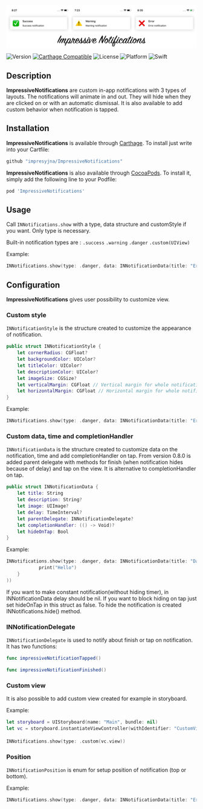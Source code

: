 <img src="Resources/Banner.jpg" alt="Gallery Banner" align="center" />

![Version](https://img.shields.io/badge/pod-1.0.7-blue.svg)
[![Carthage Compatible](https://img.shields.io/badge/Carthage-compatible-4BC51D.svg?style=flat)](https://github.com/Carthage/Carthage)
![License](https://img.shields.io/badge/licence-GPL--3.0-informational.svg)
![Platform](https://img.shields.io/badge/platform-iOS-lightgrey.svg)
![Swift](https://img.shields.io/badge/swift-5.1-orange.svg)

## Description

**ImpressiveNotifications** are custom in-app notifications with 3 types of layouts. The notifications will animate in and out. They will hide when they are clicked on or with an automatic dismissal. It is also available to add custom behavior when notification is tapped.

## Installation

**ImpressiveNotifications** is available through [Carthage](https://github.com/Carthage/Carthage).
To install just write into your Cartfile:

```ruby
github "impresyjna/ImpressiveNotifications"
```

**ImpressiveNotifications** is also available through [CocoaPods](http://cocoapods.org). To install
it, simply add the following line to your Podfile:

```ruby
pod 'ImpressiveNotifications'
```

## Usage
Call ``INNotifications.show`` with a type, data structure and customStyle if you want. Only type is necessary.

Built-in notification types are :
```.success```
```.warning```
```.danger```
```.custom(UIView)```

Example:

```swift
INNotifications.show(type: .danger, data: INNotificationData(title: "Error", description: "Error notification"))
```

## Configuration
**ImpressiveNotifications** gives user possibility to customize view.

### Custom style
``INNotificationStyle`` is the structure created to customize the appearance of notification.
```swift
public struct INNotificationStyle {
    let cornerRadius: CGFloat?
    let backgroundColor: UIColor?
    let titleColor: UIColor?
    let descriptionColor: UIColor?
    let imageSize: CGSize?
    let verticalMargin: CGFloat // Vertical margin for whole notification
    let horizontalMargin: CGFloat // Horizontal margin for whole notification (trailing and leading) 
}
```
Example:

```swift
INNotifications.show(type: .danger, data: INNotificationData(title: "Error", description: "Error notification"), customStyle: INNotificationStyle(cornerRadius: 10.0, backgroundColor: .black, titleColor: .red, descriptionColor: .yellow, imageSize: CGSize(width: 100.0, height: 100.0)))
```
### Custom data, time and completionHandler
``INNotificationData`` is the structure created to customize data on the notification, time and add completionHandler on tap.
From version 0.8.0 is added parent delegate with methods for finish (when notification hides because of delay) and tap on the view. It is alternative to completionHandler on tap.

```swift
public struct INNotificationData {
    let title: String
    let description: String?
    let image: UIImage?
    let delay: TimeInterval?
    let parentDelegate: INNotificationDelegate?
    let completionHandler: (() -> Void)?
    let hideOnTap: Bool
}
```

Example:

```swift
INNotifications.show(type: .danger, data: INNotificationData(title: "Danger", description: "Danger notification", image: UIImage(named: "danger"), delay: 20.0, completionHandler: {
            print("Hello")
    }
))
```

If you want to make constant notification(without hiding timer), in INNotificationData delay should be nil. 
If you want to block hiding on tap just set hideOnTap in this struct as false. To hide the notification is created INNotifications.hide() method. 

### INNotificationDelegate
``INNotificationDelegate`` is used to notify about finish or tap on notification. It has two functions:
```swift
func impressiveNotificationTapped()
```

```swift
func impressiveNotificationFinished()
```

### Custom view
It is also possible to add custom view created for example in storyboard.

Example:

```swift
let storyboard = UIStoryboard(name: "Main", bundle: nil)
let vc = storyboard.instantiateViewController(withIdentifier: "CustomViewController")

INNotifications.show(type: .custom(vc.view))
```

### Position
``INNotificationPosition`` is enum for setup position of notification (top or bottom).

Example:

```swift
INNotifications.show(type: .danger, data: INNotificationData(title: "Error", description: "Error notification"), position: .bottom)
```
